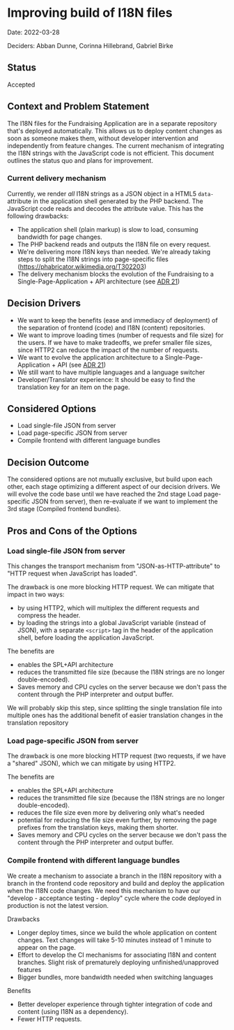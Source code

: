 # Improving build of I18N files

Date: 2022-03-28

Deciders: Abban Dunne, Corinna Hillebrand, Gabriel Birke

## Status

Accepted

## Context and Problem Statement

The I18N files for the Fundraising Application are in a separate
repository that's deployed automatically. This allows us to deploy content
changes as soon as someone makes them, without developer intervention and
independently from feature changes. The current mechanism of integrating
the I18N strings with the JavaScript code is not efficient. This document
outlines the status quo and plans for improvement.

### Current delivery mechanism

Currently, we render *all* I18N strings as a JSON object in a HTML5
`data-` attribute in the application shell generated by the PHP backend.
The JavaScript code reads and decodes the attribute value. This has the
following drawbacks:

- The application shell (plain markup) is slow to load, consuming
	bandwidth for page changes.
- The PHP backend reads and outputs the I18N file on every request.
- We're delivering more I18N keys than needed. We're already taking steps
	to split the I18N strings into page-specific files (https://phabricator.wikimedia.org/T302203)
- The delivery mechanism blocks the evolution of the Fundraising to
	a Single-Page-Application + API architecture (see [ADR 21](021_Single_or_Multi_Page_Application_Architecture.md))


## Decision Drivers

- We want to keep the benefits (ease and immediacy of deployment) of the separation of
	frontend (code) and I18N (content) repositories. 
- We want to improve loading times (number of requests and file size) for the users. 
    If we have to make tradeoffs, we prefer smaller file sizes, since HTTP2 can reduce the impact of the number of requests.
- We want to evolve the application architecture to a 
	Single-Page-Application + API (see [ADR 21](021_Single_or_Multi_Page_Application_Architecture.md))
- We still want to have multiple languages and a language switcher
- Developer/Translator experience: It should be easy to find the
	translation key for an item on the page.

## Considered Options

- Load single-file JSON from server
- Load page-specific JSON from server
- Compile frontend with different language bundles 

## Decision Outcome

The considered options are not mutually exclusive, but build upon each
other, each stage optimizing a different aspect of our decision drivers.
We will evolve the code base until we have reached the 2nd stage Load
page-specific JSON from server), then re-evaluate if we want to implement
the 3rd stage (Compiled frontend bundles).

## Pros and Cons of the Options 

### Load single-file JSON from server

This changes the transport mechanism from "JSON-as-HTTP-attribute" to
"HTTP request when JavaScript has loaded". 

The drawback is one more blocking HTTP request. We can mitigate that
impact in two ways:

- by using HTTP2, which will multiplex the different requests and compress the header.
- by loading the strings into a global JavaScript variable (instead of JSON), with a 
   separate `<script>` tag in the header of the application shell, before
   loading the application JavaScript.

The benefits are

- enables the SPL+API architecture 
- reduces the transmitted file size (because the I18N strings are no longer double-encoded).
- Saves memory and CPU cycles on the server because we don't pass the content through
	the PHP interpreter and output buffer.

We will probably skip this step, since splitting the single translation
file into multiple ones has the additional benefit of easier translation
changes in the translation repository

### Load page-specific JSON from server 

The drawback is one more blocking HTTP request (two requests, if we have a "shared" JSON), which we can mitigate by using HTTP2.

The benefits are

- enables the SPL+API architecture
- reduces the transmitted file size (because the I18N strings are no longer double-encoded).
- reduces the file size even more by delivering only what's needed 
- potential for reducing the file size even further, by removing the page prefixes from the translation keys, making them shorter.
- Saves memory and CPU cycles on the server because we don't pass the content through
	the PHP interpreter and output buffer.

### Compile frontend with different language bundles

We create a mechanism to associate a branch in the I18N repository with a
branch in the frontend code repository and build and deploy the
application when the I18N code changes. We need this mechanism to have our
"develop - acceptance testing - deploy" cycle where the code deployed in
production is not the latest version.

Drawbacks

- Longer deploy times, since we build the whole application on content
	changes. Text changes will take 5-10 minutes instead of 1 minute to
	appear on the page.
- Effort to develop the CI mechanisms for associating I18N and content
	branches. Slight risk of prematurely deploying unfinished/unapproved
	features
- Bigger bundles, more bandwidth needed when switching languages

Benefits

- Better developer experience through tighter integration of code and
	content (using I18N as a dependency).
- Fewer HTTP requests.


